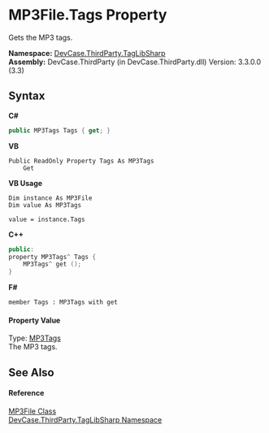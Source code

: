 # MP3File.Tags Property 
 

Gets the MP3 tags.

**Namespace:**&nbsp;<a href="N_DevCase_ThirdParty_TagLibSharp">DevCase.ThirdParty.TagLibSharp</a><br />**Assembly:**&nbsp;DevCase.ThirdParty (in DevCase.ThirdParty.dll) Version: 3.3.0.0 (3.3)

## Syntax

**C#**<br />
``` C#
public MP3Tags Tags { get; }
```

**VB**<br />
``` VB
Public ReadOnly Property Tags As MP3Tags
	Get
```

**VB Usage**<br />
``` VB Usage
Dim instance As MP3File
Dim value As MP3Tags

value = instance.Tags

```

**C++**<br />
``` C++
public:
property MP3Tags^ Tags {
	MP3Tags^ get ();
}
```

**F#**<br />
``` F#
member Tags : MP3Tags with get

```


#### Property Value
Type: <a href="T_DevCase_ThirdParty_TagLibSharp_MP3Tags">MP3Tags</a><br />The MP3 tags.

## See Also


#### Reference
<a href="T_DevCase_ThirdParty_TagLibSharp_MP3File">MP3File Class</a><br /><a href="N_DevCase_ThirdParty_TagLibSharp">DevCase.ThirdParty.TagLibSharp Namespace</a><br />